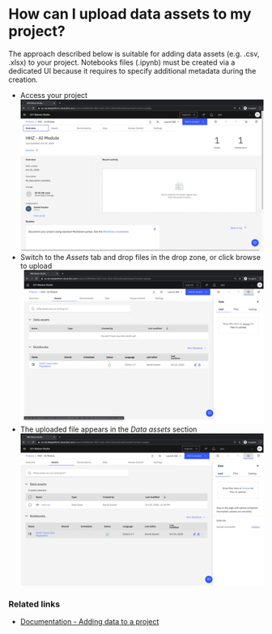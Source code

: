 # How can I upload data assets to my project?

The approach described below is suitable for adding data assets (e.g. .csv, .xlsx) to your project. Notebooks files (.ipynb) must be created via a dedicated UI because it requires to specify additional metadata during the creation.   

- Access your project
![](./screenshots/1.png)
- Switch to the _Assets_ tab and drop files in the drop zone, or click browse to upload
![](./screenshots/2.png)
- The uploaded file appears in the _Data assets_ section
![](./screenshots/3.png)

### Related links
- [Documentation - Adding data to a project](https://dataplatform.cloud.ibm.com/docs/content/wsj/manage-data/add-data-project.html)

